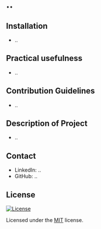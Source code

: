
# ..

## Installation
- ..

## Practical usefulness
- ..

## Contribution Guidelines
- ..

## Description of Project
- ..

## Contact
- LinkedIn: ..
- GitHub: ..

## License
[![License]( https://img.shields.io/badge/license-MIT-brightgreen )](#mit)

<a name="mit"></a>

Licensed under the [MIT](#mit) license.
